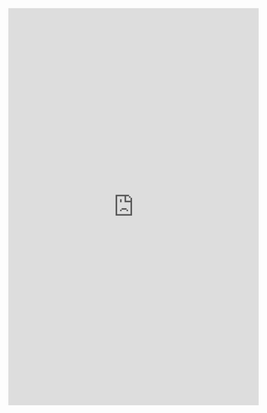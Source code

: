 <iframe 
    src="https://docs.google.com/document/d/e/2PACX-1vQyf5pzWXG0qRd-MFSd58MO5qB3nv3jVPLJLPmMgCLpH7AJ8fPzZ9qxOrv4dMPYB-uIhBdFaoQwFpBB/pub?embedded=true" 
    width="100%" 
    height="800px" 
    frameborder="0" 
    allowfullscreen>
</iframe>
